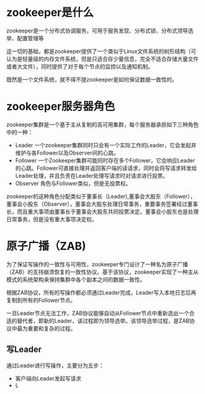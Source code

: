 # zookeeper是什么
zookeeper是一个分布式协调服务，可用于服务发现、分布式锁、分布式领导选举、配置管理等

这一切的基础，都是zookeeper提供了一个类似于Linux文件系统的树形结构（可认为是轻量级的内存文件系统，但是只适合存少量信息，完全不适合存储大量文件或者大文件），同时提供了对于每个节点的监控以及通知机制。

既然是一个文件系统，就不得不提zookeeper是如何保证数据一致性的。

# zookeeper服务器角色
zookeeper集群是一个基于主从复制的高可用集群，每个服务器承担如下三种角色中的一种：
- Leader  一个zookeeper集群同时只会有一个实际工作的Leader，它会发起并维护与各Follower以及Observer间的心跳。
- Follower 一个Zookeeper集群可能同时存在多个Follower，它会响应Leader的心跳。Follower可直接处理并返回客户端的读请求，同时会将写请求转发给Leader处理，并且负责在Leader处理写请求时对请求进行投票。
- Observer 角色与Follower类似，但是无投票权。

zookeeper的这种角色分配类似于董事长（Leader),董事会大股东（Follower）， 董事会小股东（Observer），董事会大股东处理日常事务，重要事务签署经过董事长，而且重大事项由董事长于董事会大股东共同投票决定。董事会小股东也是处理日常事务，但是没有重大事项决定权。

# 原子广播（ZAB)
为了保证写操作的一致性与可用性，zookeeper专门设计了一种名为原子广播（ZAB）的支持崩溃恢复的一致性协议。基于该协议，zookeeper实现了一种主从模式的系统架构来保持集群中各个副本之间的数据一致性。

根据ZAB协议，所有的写操作都必须通过Leader完成，Leader写入本地日志后再复制到所有的Follower节点。

一旦Leader节点无法工作，ZAB协议能够自动从Follower节点中重新选出一个合适的替代者，即新的Leader，该过程即为领导选举。该领导选举过程，是ZAB协议中最为重要和复杂的过程。


## 写Leader
通过Leader进行写操作，主要分为五步：
- 客户端向Leader发起写请求
- L
